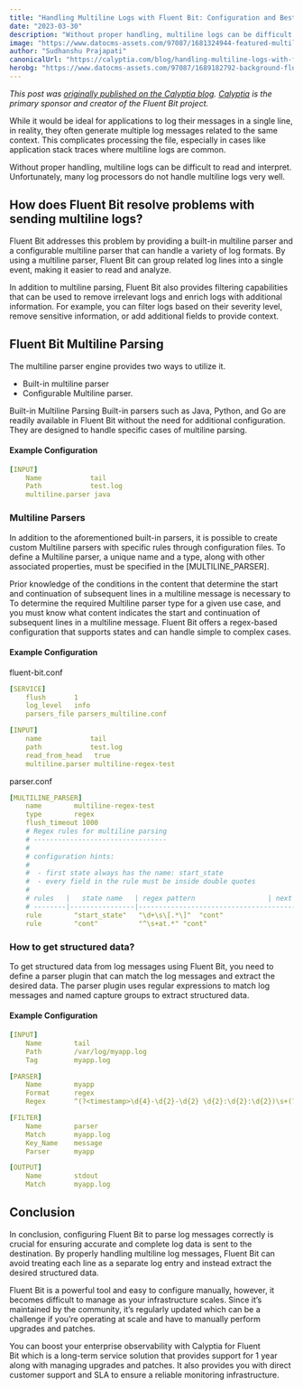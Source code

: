 ```yaml
---
title: "Handling Multiline Logs with Fluent Bit: Configuration and Best Practices"
date: "2023-03-30"
description: "Without proper handling, multiline logs can be difficult to read and interpret. Learn how to handle them properly using Fluent Bit."
image: "https://www.datocms-assets.com/97087/1681324944-featured-multiline.png?auto=format&fit=max&w=1200"
author: "Sudhanshu Prajapati"
canonicalUrl: "https://calyptia.com/blog/handling-multiline-logs-with-fluent-bit-configuration-and-best-practices"
herobg: "https://www.datocms-assets.com/97087/1689182792-background-fluent-bit.png"
---
```

*This post was [originally published on the Calyptia blog](https://calyptia.com/blog/handling-multiline-logs-with-fluent-bit-configuration-and-best-practices). [Calyptia](https://calyptia.com) is the primary sponsor and creator of the Fluent Bit project.*

While it would be ideal for applications to log their messages in a single line, in reality, they often generate multiple log messages related to the same context. This complicates processing the file, especially in cases like application stack traces where multiline logs are common.

Without proper handling, multiline logs can be difficult to read and interpret. Unfortunately, many log processors do not handle multiline logs very well.

## How does Fluent Bit resolve problems with sending multiline logs?

Fluent Bit addresses this problem by providing a built-in multiline parser and a configurable multiline parser that can handle a variety of log formats. By using a multiline parser, Fluent Bit can group related log lines into a single event, making it easier to read and analyze.

In addition to multiline parsing, Fluent Bit also provides filtering capabilities that can be used to remove irrelevant logs and enrich logs with additional information. For example, you can filter logs based on their severity level, remove sensitive information, or add additional fields to provide context.

## Fluent Bit Multiline Parsing

The multiline parser engine provides two ways to utilize it.

* Built-in multiline parser
* Configurable Multiline parser.

Built-in Multiline Parsing Built-in parsers such as Java, Python, and Go are readily available in Fluent Bit without the need for additional configuration. They are designed to handle specific cases of multiline parsing.

#### Example Configuration


```yaml
[INPUT]
	Name          	tail
	Path          	test.log
	multiline.parser java
```
### Multiline Parsers

In addition to the aforementioned built-in parsers, it is possible to create custom Multiline parsers with specific rules through configuration files. To define a Multiline parser, a unique name and a type, along with other associated properties, must be specified in the [MULTILINE\_PARSER].

Prior knowledge of the conditions in the content that determine the start and continuation of subsequent lines in a multiline message is necessary to To determine the required Multiline parser type for a given use case, and you must know what content indicates the start and continuation of subsequent lines in a multiline message. Fluent Bit offers a regex-based configuration that supports states and can handle simple to complex cases.

#### Example Configuration

fluent-bit.conf


```yaml
[SERVICE]
	flush    	1
	log_level	info
	parsers_file parsers_multiline.conf

[INPUT]
	name         	tail
	path         	test.log
	read_from_head   true
	multiline.parser multiline-regex-test
```
parser.conf


```yaml
[MULTILINE_PARSER]
	name      	multiline-regex-test
	type      	regex
	flush_timeout 1000
	# Regex rules for multiline parsing
	# ---------------------------------
	#
	# configuration hints:
	#
	#  - first state always has the name: start_state
	#  - every field in the rule must be inside double quotes
	#
	# rules   |   state name   | regex pattern               	| next state name
	# --------|----------------|--------------------------------------------------
	rule     	"start_state"   "\d+\s\[.*\]"  "cont"
	rule     	"cont"      	"^\s+at.*" "cont"
```
### How to get structured data?

To get structured data from log messages using Fluent Bit, you need to define a parser plugin that can match the log messages and extract the desired data. The parser plugin uses regular expressions to match log messages and named capture groups to extract structured data.

#### Example Configuration


```yaml
[INPUT]
	Name    	tail
	Path    	/var/log/myapp.log
	Tag     	myapp.log

[PARSER]
	Name    	myapp
	Format  	regex
	Regex   	^(?<timestamp>\d{4}-\d{2}-\d{2} \d{2}:\d{2}:\d{2})\s+(?<severity>[A-Z]+)\s+(?<message>.+)$

[FILTER]
	Name    	parser
	Match   	myapp.log
	Key_Name	message
	Parser  	myapp

[OUTPUT]
	Name    	stdout
	Match   	myapp.log
```
## Conclusion

In conclusion, configuring Fluent Bit to parse log messages correctly is crucial for ensuring accurate and complete log data is sent to the destination. By properly handling multiline log messages, Fluent Bit can avoid treating each line as a separate log entry and instead extract the desired structured data.

Fluent Bit is a powerful tool and easy to configure manually, however, it becomes difficult to manage as your infrastructure scales. Since it’s maintained by the community, it’s regularly updated which can be a challenge if you’re operating at scale and have to manually perform upgrades and patches.

You can boost your enterprise observability with Calyptia for Fluent Bit which is a long-term service solution that provides support for 1 year along with managing upgrades and patches. It also provides you with direct customer support and SLA to ensure a reliable monitoring infrastructure.

